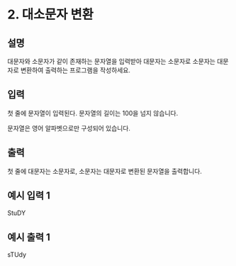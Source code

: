 # 2. 대소문자 변환
## 설명

대문자와 소문자가 같이 존재하는 문자열을 입력받아 대문자는 소문자로 소문자는 대문자로 변환하여 출력하는 프로그램을 작성하세요.


## 입력

첫 줄에 문자열이 입력된다. 문자열의 길이는 100을 넘지 않습니다.

문자열은 영어 알파벳으로만 구성되어 있습니다.


## 출력

첫 줄에 대문자는 소문자로, 소문자는 대문자로 변환된 문자열을 출력합니다.


## 예시 입력 1

StuDY
## 예시 출력 1

sTUdy